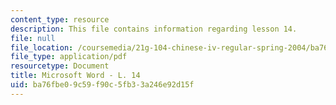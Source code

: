 ```yaml
---
content_type: resource
description: This file contains information regarding lesson 14.
file: null
file_location: /coursemedia/21g-104-chinese-iv-regular-spring-2004/ba76fbe09c59f90c5fb33a246e92d15f_MIT21G_104S04_Oral_14.pdf
file_type: application/pdf
resourcetype: Document
title: Microsoft Word - L. 14
uid: ba76fbe0-9c59-f90c-5fb3-3a246e92d15f
---
```

